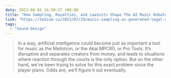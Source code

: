```yaml
---
date: 2023-08-01 14:59:27 +00:00
title: "How Sampling, Royalties, and Lawsuits Shape The AI Music Debate"
link: "https://tedium.co/2023/07/29/music-sampling-ai-generated-legal-conflict-history/"
tags:
  - "Sound-Design"
---
```


> In a way, artificial intelligence could become just as important a tool for music as the Mellotron, or the Akai MPC60, or Pro Tools. It’s disruptive and separates creators from money, and leads to situations where reaction through the courts is the only option. But on the other hand, we’ve been trying to solve for this exact problem since the player piano. Odds are, we’ll figure it out eventually.
